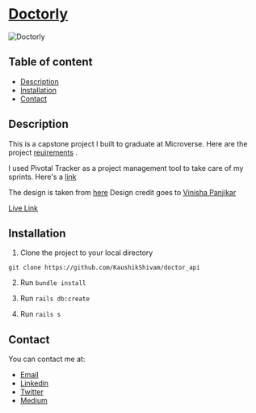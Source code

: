 # [Doctorly](https://doctorly-api.herokuapp.com/)

![Doctorly](screenshot.png)

## Table of content

- [Description](#description)
- [Installation](#installation)
- [Contact](#contact)

## Description

This is a capstone project I built to graduate at Microverse. Here are the project [reuirements](https://www.notion.so/Final-Capstone-Project-Doctor-appointments-9b345aad940b4f0a951049fcb3da159f) .

I used Pivotal Tracker as a project management tool to take care of my sprints. Here's a [link](https://www.pivotaltracker.com/n/projects/2421361)

The design is taken from [here](https://www.behance.net/gallery/77208667/MediCo-Medical-mobile-app-UIUX-design)
Design credit goes to [Vinisha Panjikar](https://www.behance.net/vinishapanjikar)

[Live Link](https://doctorly-api.herokuapp.com/)

## Installation

1. Clone the project to your local directory

```
git clone https://github.com/KaushikShivam/doctor_api
```

2. Run `bundle install`

3. Run `rails db:create`

3. Run `rails s`

## Contact

You can contact me at:

- [Email](shivamkaushikofficial@gmail.com)
- [Linkedin](https://www.linkedin.com/in/shivam-kaushik-bb8162102/)
- [Twitter](https://twitter.com/kShivamDev)
- [Medium](https://medium.com/@shivamkaushikofficial)

